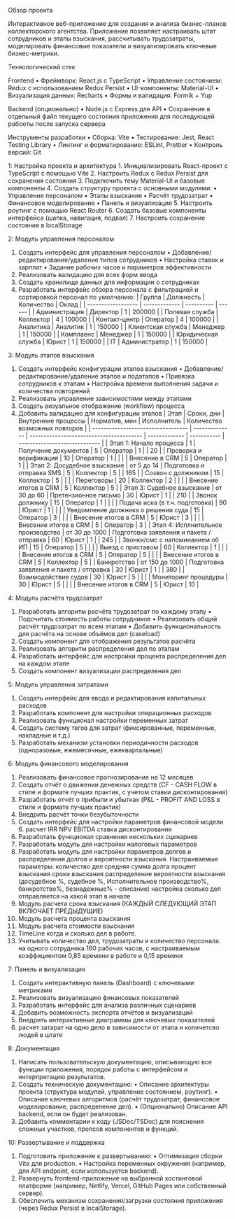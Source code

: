 Обзор проекта

Интерактивное веб-приложение для создания и анализа бизнес-планов коллекторского агентства. Приложение позволяет настраивать штат сотрудников и этапы взыскания, рассчитывать трудозатраты, моделировать финансовые показатели и визуализировать ключевые бизнес-метрики.

Технологический стек

Frontend
• Фреймворк: React.js с TypeScript
• Управление состоянием: Redux с использованием Redux Persist
• UI-компоненты: Material-UI
• Визуализация данных: Recharts
• Формы и валидация: Formik + Yup

Backend (опционально)
• Node.js с Express для API
• Сохранение в отдельный файл текущего состояния приложения для последующей рабооты после запуска сервера

Инструменты разработки
• Сборка: Vite
• Тестирование: Jest, React Testing Library
• Линтинг и форматирование: ESLint, Prettier
• Контроль версий: Git

1: Настройка проекта и архитектура 1. Инициализировать React-проект с TypeScript с помощью Vite 2. Настроить Redux с Redux Persist для сохранения состояния 3. Подключить тему Material-UI и базовые компоненты 4. Создать структуру проекта с основными модулями:
• Управление персоналом
• Этапы взыскания
• Расчёт трудозатрат
• Финансовое моделирование
• Панель и визуализация 5. Настроить роутинг с помощью React Router 6. Создать базовые компоненты интерфейса (шапка, навигация, подвал) 7. Настроить сохранение состояния в localStorage

2: Модуль управления персоналом

1. Создать интерфейс для управления персоналом
   • Добавление/редактирование/удаление типов сотрудников
   • Настройка ставок и зарплат
   • Задание рабочих часов и параметров эффективности
2. Реализовать валидацию для всех форм ввода
3. Создать хранилище данных для информации о сотрудниках
4. Разработать интерфейс обзора персонала с фильтрацией и сортировкой
   персонал по умолчанию:
   | Группа | Должность | Количество | Оклад |
   | ------------------ | ------------- | ---------- | ------ |
   | Администрация | Директор | 1 | 200000 |
   | Полевая служба | Коллектор | 4 | 100000 |
   | Контакт-центр | Оператор | 4 | 100000 |
   | Аналитика | Аналитик | 1 | 150000 |
   | Клиентская служба | Менеджер | 1 | 150000 |
   | Комплаенс | Менеджер | 1 | 150000 |
   | Юридическая служба | Юрист | 1 | 150000 |
   | IT | Администратор | 1 | 150000 |

3: Модуль этапов взыскания 
1. Создать интерфейс конфигурации этапов взыскания
• Добавление/редактирование/удаление этапов и подэтапов
• Привязка сотрудников к этапам
• Настройка времени выполнения задачи и количества повторений 
2. Реализовать управление зависимостями между этапами 
3. Создать визуальное отображение (workflow) процесса 
4. Добавить валидацию для конфигурации этапов
| Этап | Сроки, дни | Внутренние процессы | Норматив, мин | Исполнитель | Количество возможных повторов |
| ---------------------------------- | -------------- | ---------------------------------------- | ------------- | ----------- | ----------------------------- |
| Этап 1: Начало процесса | 1 | Получение документов | 5 | Оператор | 1 |
| 20 | | Проверка и верификация | 10 | Оператор | 1 |
| | | Внесение в CRM | 5 | Оператор | 1 |
| Этап 2: Досудебное взыскание | от 5 до 14 | Подготовка и отправка SMS | 5 | Коллектор | 5 |
| 165 | | Созвон с должником | 15 | Коллектор | 5 |
| | | Переговоры | 20 | Коллектор | 2 |
| | | Внесение итогов в CRM | 5 | Коллектор | 5 |
| Этап 3: Судебное взыскание | от 30 до 60 | Претензионное письмо | 30 | Юрист | 1 |
| 210 | | Звонок должнику | 15 | Оператор | 1 |
| | | Подача иска (в т.ч. подготовка) | 90 | Юрист | 1 |
| | | Уведомление должника о решении суда | 15 | Оператор | 3 |
| | | Внесение итогов в CRM | 5 | Юрист | 3 |
| | | Внесение итогов в CRM | 5 | Оператор | 3 |
| Этап 4: Исплнительное производство | от 30 до 1000 | Подготовка заявления и пакета / отправка | 60 | Юрист | 1 |
| 245 | | Звонки/смс с напоминанием об ИП | 15 | Оператор | 5 |
| | | Выезд с приставом | 60 | Коллектор | 1 |
| | | Внесение итогов в CRM | 5 | Оператор | 5 |
| | | Внесение итогов в CRM | 5 | Коллектор | 5 |
| Банкротство | от 150 до 1000 | Подготовка заявления и пакета / отправка | 30 | Юрист | 1 |
| 380 | | Взаимодействие судов | 30 | Юрист | 5 |
| | | Мониторинг процедуры | 30 | Юрист | 5 |
| | | Внесение итогов в CRM | 5 | Юрист | 10 |

4: Модуль расчёта трудозатрат 
1. Разработать алгоритм расчёта трудозатрат по каждому этапу
• Подсчитать стоимость работы сотрудников
• Реализовать общий расчёт трудозатрат по всем этапам
• Добавить функциональность для расчёта на основе объёмов дел (caseload) 
2. Создать компонент для отображения результатов расчёта 
3. Реализовать алгоритм распределения дел по этапам 
4. Разработать интерфейс для настройки процента распределения дел на каждом этапе 
5. Создать компонент визуализации распределения дел

5: Модуль управления затратами 
1. Создать интерфейс для ввода и редактирования капитальных расходов 
2. Разработать компонент для настройки операционных расходов 
3. Реализовать функционал настройки переменных затрат 
4. Создать систему тегов для затрат (фиксированные, переменные, накладные и т.д.) 
5. Разработать механизм установки периодичности расходов (одноразовые, ежемесячные, ежеквартальные)

6: Модуль финансового моделирования 
1. Реализовать финансовое прогнозирование на 12 месяцев 
2. Создать отчёт о движении денежных средств (CF - CASH FLOW в стиле и формате лучших практик, с учетом ставки дисконтирования) 
3. Разработать отчёт о прибыли и убытках (P&L - PROFIT AND LOSS в стиле и формате лучших практик) 
4. Внедрить расчёт точки безубыточности 
5. Создать интерфейс для настройки параметров финансовой модели 6. расчет IRR NPV EBITDA ставка дисконтирования 
6. Разработать функционал сравнения нескольких сценариев
7. Разработать модуль для настройки налоговых параметров 
8. Разработать модуль для настройки параметров долгов и распределения долгов и вероятности взыскания. Настраиваемые параметры:
количество дел
средняя сумма долга
процент взыскания
сроки взыскания
распределение вероятности взыскания (досудебное %, судебное %, Исполнительное производство%, банкротство%, безнадежные% - списание)
настройка сколько дел отправляется на какой этап в начале 
9. Модуль расчета срока взыскания (КАЖДЫЙ СЛЕДУЮЩИЙ ЭТАП ВКЛЮЧАЕТ ПРЕДЫДУЩИЕ) 
10. Модуль расчета процента взыскания 
11. Модуль расчета стоимости взыскания 
12. TimeLine когда и сколько дел в работе. 
13. Учитывать количество дел, трудозатраты и количество персонала. на одного сотрудника 160 рабочих часов, с настраиваемым коэффициентом 0,85 времени в работе и 0,15 времени

7: Панель и визуализация 
1. Создать интерактивную панель (Dashboard) с ключевыми метриками 
2. Реализовать визуализацию финансовых показателей 
3. Разработать интерфейс для анализа различных сценариев 
4. Добавить возможность экспорта отчётов и визуализаций 
5. Внедрить интерактивные диаграммы для ключевых показателей 
6. расчет затарат на одно дело в зависимости от этапа и количетсво людей в штате


8: Документация

1. Написать пользовательскую документацию, описывающую все функции приложения, порядок работы с интерфейсом и интерпретацию результатов.
2. Создать техническую документацию:
   • Описание архитектуры проекта (структура модулей, управление состоянием, роутинг).
   • Описание ключевых алгоритмов (расчёт трудозатрат, финансовое моделирование, распределение дел).
   • (Опционально) Описание API backend, если он будет реализован.
3. Добавить комментарии к коду (JSDoc/TSDoc) для пояснения сложных участков, пропсов компонентов и функций.

10: Развертывание и поддержка

1. Подготовить приложение к развертыванию:
   • Оптимизация сборки Vite для production.
   • Настройка переменных окружения (например, для API endpoint, если используется backend).
2. Развернуть frontend-приложение на выбранной хостинговой платформе (например, Netlify, Vercel, GitHub Pages или собственный сервер).
5. Обеспечить механизм сохранения/загрузки состояния приложения (через Redux Persist в localStorage).
